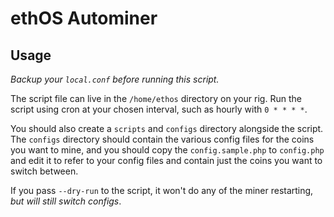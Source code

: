 # ethOS Autominer

## Usage

_Backup your `local.conf` before running this script._

The script file can live in the `/home/ethos` directory on your rig. Run the script using cron at your chosen interval, such as hourly with `0 * * * *`.

You should also create a `scripts` and `configs` directory alongside the script. The `configs` directory should contain the various config files for the coins you want to mine, and you should copy the `config.sample.php` to `config.php` and edit it to refer to your config files and contain just the coins you want to switch between.

If you pass `--dry-run` to the script, it won't do any of the miner restarting, _but will still switch configs_.

